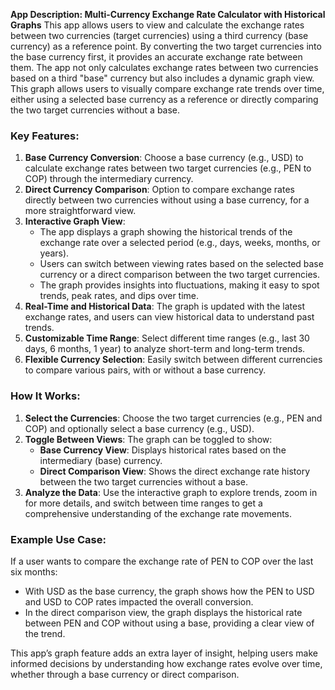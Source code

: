 **App Description: Multi-Currency Exchange Rate Calculator with Historical Graphs**
This app allows users to view and calculate the exchange rates between two currencies (target currencies) using a third currency (base currency) as a reference point. By converting the two target currencies into the base currency first, it provides an accurate exchange rate between them.
The app not only calculates exchange rates between two currencies based on a third "base" currency but also includes a dynamic graph view. This graph allows users to visually compare exchange rate trends over time, either using a selected base currency as a reference or directly comparing the two target currencies without a base.

### Key Features:
1. **Base Currency Conversion**: Choose a base currency (e.g., USD) to calculate exchange rates between two target currencies (e.g., PEN to COP) through the intermediary currency.
2. **Direct Currency Comparison**: Option to compare exchange rates directly between two currencies without using a base currency, for a more straightforward view.
3. **Interactive Graph View**: 
   - The app displays a graph showing the historical trends of the exchange rate over a selected period (e.g., days, weeks, months, or years).
   - Users can switch between viewing rates based on the selected base currency or a direct comparison between the two target currencies.
   - The graph provides insights into fluctuations, making it easy to spot trends, peak rates, and dips over time.
4. **Real-Time and Historical Data**: The graph is updated with the latest exchange rates, and users can view historical data to understand past trends.
5. **Customizable Time Range**: Select different time ranges (e.g., last 30 days, 6 months, 1 year) to analyze short-term and long-term trends.
6. **Flexible Currency Selection**: Easily switch between different currencies to compare various pairs, with or without a base currency.

### How It Works:
1. **Select the Currencies**: Choose the two target currencies (e.g., PEN and COP) and optionally select a base currency (e.g., USD).
2. **Toggle Between Views**: The graph can be toggled to show:
   - **Base Currency View**: Displays historical rates based on the intermediary (base) currency.
   - **Direct Comparison View**: Shows the direct exchange rate history between the two target currencies without a base.
3. **Analyze the Data**: Use the interactive graph to explore trends, zoom in for more details, and switch between time ranges to get a comprehensive understanding of the exchange rate movements.

### Example Use Case:
If a user wants to compare the exchange rate of PEN to COP over the last six months:
   - With USD as the base currency, the graph shows how the PEN to USD and USD to COP rates impacted the overall conversion.
   - In the direct comparison view, the graph displays the historical rate between PEN and COP without using a base, providing a clear view of the trend.

This app’s graph feature adds an extra layer of insight, helping users make informed decisions by understanding how exchange rates evolve over time, whether through a base currency or direct comparison.
